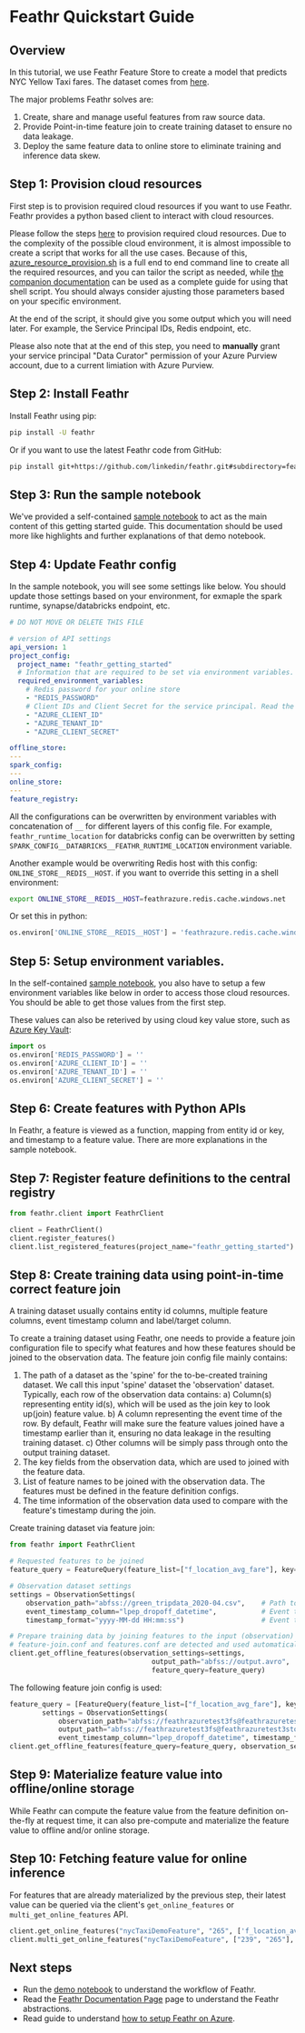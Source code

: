# Feathr Quickstart Guide

## Overview

In this tutorial, we use Feathr Feature Store to create a model that predicts NYC Yellow Taxi fares.
The dataset comes from [here](https://www1.nyc.gov/site/tlc/about/tlc-trip-record-data.page).

The major problems Feathr solves are:

1. Create, share and manage useful features from raw source data.
2. Provide Point-in-time feature join to create training dataset to ensure no data leakage.
3. Deploy the same feature data to online store to eliminate training and inference data skew.

## Step 1: Provision cloud resources

First step is to provision required cloud resources if you want to use Feathr. Feathr provides a python based client to interact with cloud resources.

Please follow the steps [here](./how-to-guides/azure-deployment.md) to provision required cloud resources. Due to the complexity of the possible cloud environment, it is almost impossible to create a script that works for all the use cases. Because of this, [azure_resource_provision.sh](./how-to-guides/azure_resource_provision.sh) is a full end to end command line to create all the required resources, and you can tailor the script as needed, while [the companion documentation](./how-to-guides/azure-deployment.md) can be used as a complete guide for using that shell script. You should always consider ajusting those parameters based on your specific environment.

At the end of the script, it should give you some output which you will need later. For example, the Service Principal IDs, Redis endpoint, etc.

Please also note that at the end of this step, you need to **manually** grant your service principal "Data Curator" permission of your Azure Purview account, due to a current limiation with Azure Purview.

## Step 2: Install Feathr

Install Feathr using pip:

```bash
pip install -U feathr
```

Or if you want to use the latest Feathr code from GitHub:
```bash
pip install git+https://github.com/linkedin/feathr.git#subdirectory=feathr_project
```

## Step 3: Run the sample notebook

We've provided a self-contained [sample notebook](../feathr_project/feathrcli/data/feathr_user_workspace/nyc_driver_demo.ipynb) to act as the main content of this getting started guide. This documentation should be used more like highlights and further explanations of that demo notebook.

## Step 4: Update Feathr config

In the sample notebook, you will see some settings like below. You should update those settings based on your environment, for exmaple the spark runtime, synapse/databricks endpoint, etc.

```yaml
# DO NOT MOVE OR DELETE THIS FILE

# version of API settings
api_version: 1
project_config:
  project_name: "feathr_getting_started"
  # Information that are required to be set via environment variables.
  required_environment_variables:
    # Redis password for your online store
    - "REDIS_PASSWORD"
    # Client IDs and Client Secret for the service principal. Read the getting started docs on how to get those information.
    - "AZURE_CLIENT_ID"
    - "AZURE_TENANT_ID"
    - "AZURE_CLIENT_SECRET"

offline_store:
---
spark_config:
---
online_store:
---
feature_registry:
```

All the configurations can be overwritten by environment variables with concatenation of `__` for different layers of this config file. For example, `feathr_runtime_location` for databricks config can be overwritten by setting `SPARK_CONFIG__DATABRICKS__FEATHR_RUNTIME_LOCATION` environment variable. 

Another example would be overwriting Redis host with this config: `ONLINE_STORE__REDIS__HOST`.
if you want to override this setting in a shell environment:
```bash
export ONLINE_STORE__REDIS__HOST=feathrazure.redis.cache.windows.net
```
Or set this in python:
```python
os.environ['ONLINE_STORE__REDIS__HOST'] = 'feathrazure.redis.cache.windows.net'
```

## Step 5: Setup environment variables.

In the self-contained [sample notebook](../feathr_project/feathrcli/data/feathr_user_workspace/nyc_driver_demo.ipynb), you also have to setup a few environment variables like below in order to access those cloud resources. You should be able to get those values from the first step.

These values can also be reterived by using cloud key value store, such as [Azure Key Vault](https://azure.microsoft.com/en-us/services/key-vault/): 

```python
import os
os.environ['REDIS_PASSWORD'] = ''
os.environ['AZURE_CLIENT_ID'] = ''
os.environ['AZURE_TENANT_ID'] = ''
os.environ['AZURE_CLIENT_SECRET'] = ''
```

## Step 6: Create features with Python APIs

In Feathr, a feature is viewed as a function, mapping from entity id or key, and timestamp to a feature value. There are more explanations in the sample notebook.

## Step 7: Register feature definitions to the central registry

```python
from feathr.client import FeathrClient

client = FeathrClient()
client.register_features()
client.list_registered_features(project_name="feathr_getting_started")
```

## Step 8: Create training data using point-in-time correct feature join

A training dataset usually contains entity id columns, multiple feature columns, event timestamp
column and label/target column. 

To create a training dataset using Feathr, one needs to provide a feature join configuration file to specify
what features and how these features should be joined to the observation data. The feature join config file mainly contains: 

1. The path of a dataset as the 'spine' for the to-be-created training dataset. We call this input 'spine' dataset the 'observation'
   dataset. Typically, each row of the observation data contains: 
   a) Column(s) representing entity id(s), which will be used as the join key to look up(join) feature value. 
   b) A column representing the event time of the row. By default, Feathr will make sure the feature values joined have
   a timestamp earlier than it, ensuring no data leakage in the resulting training dataset. 
   c) Other columns will be simply pass through onto the output training dataset.
2. The key fields from the observation data, which are used to joined with the feature data.
3. List of feature names to be joined with the observation data. The features must be defined in the feature
   definition configs.
4. The time information of the observation data used to compare with the feature's timestamp during the join.

Create training dataset via feature join:
```python
from feathr import FeathrClient

# Requested features to be joined 
feature_query = FeatureQuery(feature_list=["f_location_avg_fare"], key=[location_id])

# Observation dataset settings
settings = ObservationSettings(
    observation_path="abfss://green_tripdata_2020-04.csv",    # Path to your observation data
    event_timestamp_column="lpep_dropoff_datetime",           # Event timepstamp field for your data, optional
    timestamp_format="yyyy-MM-dd HH:mm:ss")                   # Event timestamp format， optional

# Prepare training data by joining features to the input (observation) data.
# feature-join.conf and features.conf are detected and used automatically.
client.get_offline_features(observation_settings=settings,
                                   output_path="abfss://output.avro",
                                   feature_query=feature_query)
```

The following feature join config is used:

```python
feature_query = [FeatureQuery(feature_list=["f_location_avg_fare"], key=["DOLocationID"])]
        settings = ObservationSettings(
            observation_path="abfss://feathrazuretest3fs@feathrazuretest3storage.dfs.core.windows.net/demo_data/green_tripdata_2020-04.csv",
            output_path="abfss://feathrazuretest3fs@feathrazuretest3storage.dfs.core.windows.net/demo_data/output.avro",
            event_timestamp_column="lpep_dropoff_datetime", timestamp_format="yyyy-MM-dd HH:mm:ss")
client.get_offline_features(feature_query=feature_query, observation_settings=settings)
```

## Step 9: Materialize feature value into offline/online storage

While Feathr can compute the feature value from the feature definition on-the-fly at request time, it can also pre-compute
and materialize the feature value to offline and/or online storage. 


## Step 10: Fetching feature value for online inference

For features that are already materialized by the previous step, their latest value can be queried via the client's
`get_online_features` or `multi_get_online_features` API.

```python
client.get_online_features("nycTaxiDemoFeature", "265", ['f_location_avg_fare', 'f_location_max_fare'])
client.multi_get_online_features("nycTaxiDemoFeature", ["239", "265"], ['f_location_avg_fare', 'f_location_max_fare'])
```

## Next steps

- Run the [demo notebook](../feathr_project/feathrcli/data/feathr_user_workspace/nyc_driver_demo.ipynb) to understand the workflow of Feathr.
- Read the [Feathr Documentation Page](https://linkedin.github.io/feathr/) page to understand the Feathr abstractions.
- Read guide to understand [how to setup Feathr on Azure](../how-to-guides/azure-deployment.md).
